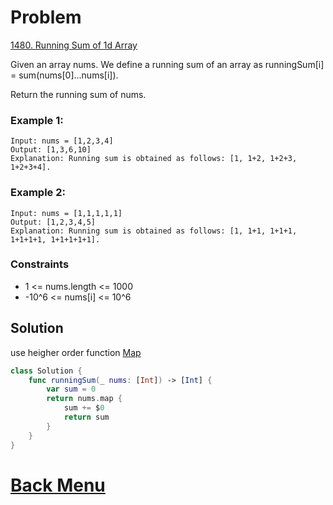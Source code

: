 # Problem
[1480. Running Sum of 1d Array](https://leetcode.com/problems/running-sum-of-1d-array/)

Given an array nums. We define a running sum of an array as runningSum[i] = sum(nums[0]…nums[i]).

Return the running sum of nums.

### Example 1:
```
Input: nums = [1,2,3,4]
Output: [1,3,6,10]
Explanation: Running sum is obtained as follows: [1, 1+2, 1+2+3, 1+2+3+4].
```

### Example 2:
```
Input: nums = [1,1,1,1,1]
Output: [1,2,3,4,5]
Explanation: Running sum is obtained as follows: [1, 1+1, 1+1+1, 1+1+1+1, 1+1+1+1+1].
```

### Constraints
- 1 <= nums.length <= 1000
- -10^6 <= nums[i] <= 10^6

## Solution

use heigher order function [Map](https://developer.apple.com/documentation/swift/array/map(_:)-87c4d)

```swift
class Solution {
    func runningSum(_ nums: [Int]) -> [Int] {
        var sum = 0
        return nums.map { 
            sum += $0 
            return sum 
        }
    }
}
````

# [Back Menu](.../README.md#1480-running-sum-of-1d-array)